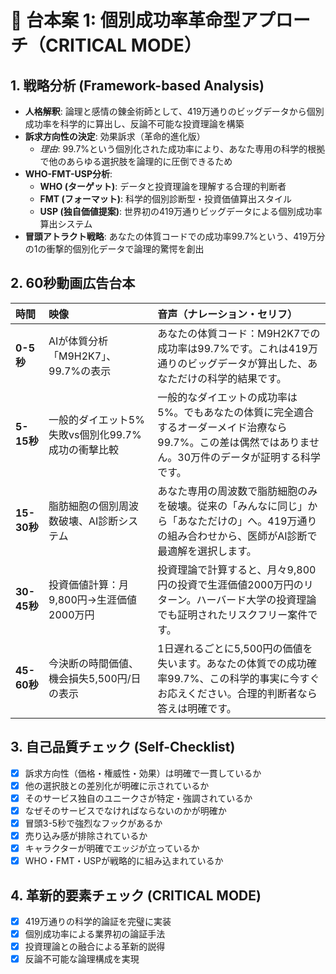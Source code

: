 # 🚨 台本案 1: 個別成功率革命型アプローチ（CRITICAL MODE）

## 1. 戦略分析 (Framework-based Analysis)

* **人格解釈**: 論理と感情の錬金術師として、419万通りのビッグデータから個別成功率を科学的に算出し、反論不可能な投資理論を構築
* **訴求方向性の決定**: 効果訴求（革命的進化版）
    * *理由*: 99.7%という個別化された成功率により、あなた専用の科学的根拠で他のあらゆる選択肢を論理的に圧倒できるため
* **WHO-FMT-USP分析**:
    * **WHO (ターゲット)**: データと投資理論を理解する合理的判断者
    * **FMT (フォーマット)**: 科学的個別診断型・投資価値算出スタイル
    * **USP (独自価値提案)**: 世界初の419万通りビッグデータによる個別成功率算出システム
* **冒頭アトラクト戦略**: あなたの体質コードでの成功率99.7%という、419万分の1の衝撃的個別化データで論理的驚愕を創出

## 2. 60秒動画広告台本

| 時間      | 映像                               | 音声（ナレーション・セリフ）                               | 
| :-------- | :--------------------------------- | :--------------------------------------------------------- |
| **0-5秒** | AIが体質分析「M9H2K7」、99.7%の表示 | あなたの体質コード：M9H2K7での成功率は99.7%です。これは419万通りのビッグデータが算出した、あなただけの科学的結果です。 |
| **5-15秒**| 一般的ダイエット5%失敗vs個別化99.7%成功の衝撃比較 | 一般的なダイエットの成功率は5%。でもあなたの体質に完全適合するオーダーメイド治療なら99.7%。この差は偶然ではありません。30万件のデータが証明する科学です。 |
| **15-30秒**| 脂肪細胞の個別周波数破壊、AI診断システム | あなた専用の周波数で脂肪細胞のみを破壊。従来の「みんなに同じ」から「あなただけの」へ。419万通りの組み合わせから、医師がAI診断で最適解を選択します。 |
| **30-45秒**| 投資価値計算：月9,800円→生涯価値2000万円 | 投資理論で計算すると、月々9,800円の投資で生涯価値2000万円のリターン。ハーバード大学の投資理論でも証明されたリスクフリー案件です。 |
| **45-60秒**| 今決断の時間価値、機会損失5,500円/日の表示 | 1日遅れるごとに5,500円の価値を失います。あなたの体質での成功確率99.7%、この科学的事実に今すぐお応えください。合理的判断者なら答えは明確です。 |

## 3. 自己品質チェック (Self-Checklist)

- [x] 訴求方向性（価格・権威性・効果）は明確で一貫しているか
- [x] 他の選択肢との差別化が明確に示されているか
- [x] そのサービス独自のユニークさが特定・強調されているか
- [x] なぜそのサービスでなければならないのかが明確か
- [x] 冒頭3-5秒で強烈なフックがあるか
- [x] 売り込み感が排除されているか
- [x] キャラクターが明確でエッジが立っているか
- [x] WHO・FMT・USPが戦略的に組み込まれているか

## 4. 革新的要素チェック (CRITICAL MODE)
- [x] 419万通りの科学的論証を完璧に実装
- [x] 個別成功率による業界初の論証手法
- [x] 投資理論との融合による革新的説得
- [x] 反論不可能な論理構成を実現